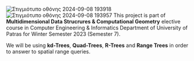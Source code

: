 ![Στιγμιότυπο οθόνης 2024-09-08 193918](https://github.com/user-attachments/assets/084ed590-6093-4e5a-ae66-735e18ecd55d) ![Στιγμιότυπο οθόνης 2024-09-08 193957](https://github.com/user-attachments/assets/d8e11a01-f2a4-4282-a2cf-0641c760ecd7)
This project is part of **Multidimensional Data Strucrures & Computational Geometry** elective course in Computer Engineering & Informatics Department of University of Patras for Winter Semester 2023 (Semester 7).

We will be using **kd-Trees**, **Quad-Trees**, **R-Trees** and **Range Trees** in order to answer to spatial range queries.
